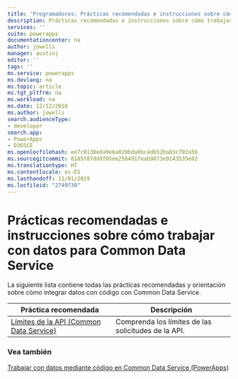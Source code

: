 ```yaml
---
title: 'Programadores: Prácticas recomendadas e instrucciones sobre cómo trabajar con datos para Common Data Service | Microsoft Docs'
description: Prácticas recomendadas e instrucciones sobre cómo trabajar con datos para desarrolladores de Common Data Service en PowerApps.
services: ''
suite: powerapps
documentationcenter: na
author: jowells
manager: austinj
editor: ''
tags: ''
ms.service: powerapps
ms.devlang: na
ms.topic: article
ms.tgt_pltfrm: na
ms.workload: na
ms.date: 12/12/2018
ms.author: jowells
search.audienceType:
- developer
search.app:
- PowerApps
- D365CE
ms.openlocfilehash: ee7c0130eda9e6a020bda0bc4d652ba83c792a5b
ms.sourcegitcommit: 8185f87dddf05ee256491feab9873e9143535e02
ms.translationtype: HT
ms.contentlocale: es-ES
ms.lasthandoff: 11/01/2019
ms.locfileid: "2749730"
---
```

# <a name="best-practices-and-guidance-around-working-with-data-for-the-common-data-service"></a>Prácticas recomendadas e instrucciones sobre cómo trabajar con datos para Common Data Service

La siguiente lista contiene todas las prácticas recomendadas y orientación sobre cómo integrar datos con código con Common Data Service.

|Práctica recomendada  |Descripción  |
|---------|---------|
|[Límites de la API (Common Data Service)](../../api-limits.md)     |Comprenda los límites de las solicitudes de la API.         |

### <a name="see-also"></a>Vea también
[Trabajar con datos mediante código en Common Data Service (PowerApps)](../../work-with-data-cds.md)<br />